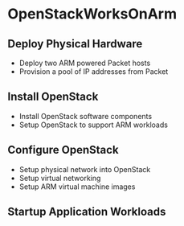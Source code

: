 # OpenStackWorksOnArm


## Deploy Physical Hardware

* Deploy two ARM powered Packet hosts
* Provision a pool of IP addresses from Packet


## Install OpenStack

* Install OpenStack software components
* Setup OpenStack to support ARM workloads

## Configure OpenStack

* Setup physical network into OpenStack
* Setup virtual networking
* Setup ARM virtual machine images

## Startup Application Workloads
